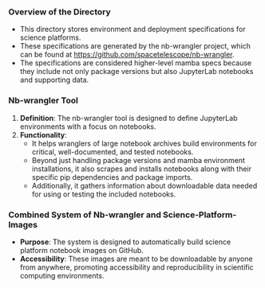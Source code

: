 ### Overview of the Directory
- This directory stores environment and deployment specifications for science platforms.
- These specifications are generated by the nb-wrangler project, which can be found at https://github.com/spacetelescope/nb-wrangler.
- The specifications are considered higher-level mamba specs because they include not only package versions but also JupyterLab notebooks and supporting data.

### Nb-wrangler Tool
1. **Definition**: The nb-wrangler tool is designed to define JupyterLab environments with a focus on notebooks.
2. **Functionality**:
   - It helps wranglers of large notebook archives build environments for critical, well-documented, and tested notebooks.
   - Beyond just handling package versions and mamba environment installations, it also scrapes and installs notebooks along with their specific pip dependencies and package imports.
   - Additionally, it gathers information about downloadable data needed for using or testing the included notebooks.

### Combined System of Nb-wrangler and Science-Platform-Images
- **Purpose**: The system is designed to automatically build science platform notebook images on GitHub.
- **Accessibility**: These images are meant to be downloadable by anyone from anywhere, promoting accessibility and reproducibility in scientific computing environments.
